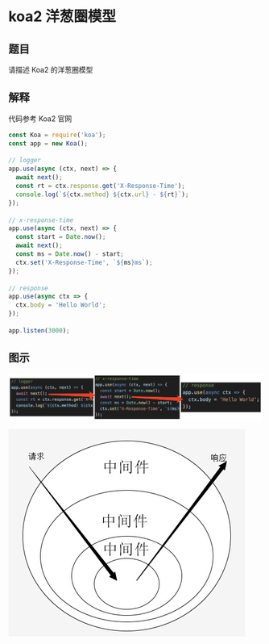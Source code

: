 # koa2 洋葱圈模型

## 题目

请描述 Koa2 的洋葱圈模型

## 解释

代码参考 Koa2 官网

```js
const Koa = require('koa');
const app = new Koa();

// logger
app.use(async (ctx, next) => {
  await next();
  const rt = ctx.response.get('X-Response-Time');
  console.log(`${ctx.method} ${ctx.url} - ${rt}`);
});

// x-response-time
app.use(async (ctx, next) => {
  const start = Date.now();
  await next();
  const ms = Date.now() - start;
  ctx.set('X-Response-Time', `${ms}ms`);
});

// response
app.use(async ctx => {
  ctx.body = 'Hello World';
});

app.listen(3000);
```

## 图示

![](img/koa2.png)

![](img/koa2洋葱圈.png)

